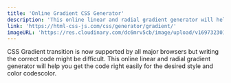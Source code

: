 ```yaml
---
title: 'Online Gradient CSS Generator'
description: 'This online linear and radial gradient generator will help you get the code right easily for the desired style and color codescolor.'
link: 'https://html-css-js.com/css/generator/gradient/'
imageURL: 'https://res.cloudinary.com/dc6mrv5cb/image/upload/v1697323011/personal-resources/css/html-css-js.com_css_generator_gradient__jqo4ja.png'
---
```

CSS Gradient transition is now supported by all major browsers but writing the correct code might be difficult. This online linear and radial gradient generator will help you get the code right easily for the desired style and color codescolor.